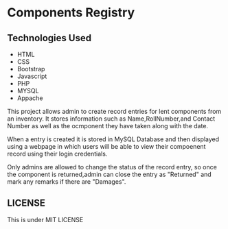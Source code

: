 # Components Registry
## Technologies Used

- HTML
- CSS
- Bootstrap
- Javascript
- PHP
- MYSQL
- Appache 

This project allows admin to create record entries for lent components from an inventory.
It stores information such as Name,RollNumber,and Contact Number as well as the ocmponent they have taken along with the date.


When a entry is created it is stored in MySQL Database and then displayed using a webpage in which users will be able to view their compoenent record using their login credentials.

Only admins are allowed to change the status of the record entry, so  once the component is returned,admin can close the entry as "Returned" and mark any remarks if there are "Damages".


## LICENSE

This is under MIT LICENSE

